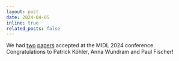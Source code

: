 ```yaml
---
layout: post
date: 2024-04-05
inline: true
related_posts: false
---
```


We had [two](https://openreview.net/forum?id=DDHRGHfwji) [papers](https://openreview.net/forum?id=kcbAZwxCFV) accepted at the MIDL 2024 conference. Congratulations to Patrick Köhler, Anna Wundram and Paul Fischer!
